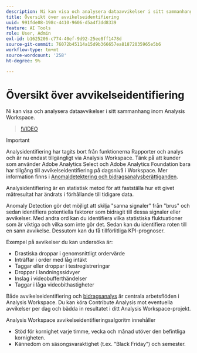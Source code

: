 ```yaml
---
description: Ni kan visa och analysera dataavvikelser i sitt sammanhang, inom Analysis Workspace.
title: Översikt över avvikelseidentifiering
uuid: 991fde08-198c-4410-9606-d5a4f3dd8339
feature: AI Tools
role: User, Admin
exl-id: b1625206-c774-40ef-9d92-25ee8ff1478d
source-git-commit: 76072b45114a15d9b366657ea81872035965e5b6
workflow-type: tm+mt
source-wordcount: '258'
ht-degree: 9%

---
```


# Översikt över avvikelseidentifiering

Ni kan visa och analysera dataavvikelser i sitt sammanhang inom Analysis Workspace.

>[!VIDEO](https://video.tv.adobe.com/v/25444/?quality=12)

>[!IMPORTANT]
>
>Analysidentifiering har tagits bort från funktionerna Rapporter och analys och är nu endast tillgängligt via Analysis Workspace. Tänk på att kunder som använder Adobe Analytics Select och Adobe Analytics Foundation bara har tillgång till avvikelseidentifiering på dagsnivå i Workspace. Mer information finns i [Anomaldetektering och bidragsanalysberättiganden](/help/analyze/analysis-workspace/virtual-analyst/contribution-analysis/ca-tokens.md#section_9278D58F21A840AA9B1ED1BD07A1EF0A).

Analysidentifiering är en statistisk metod för att fastställa hur ett givet mätresultat har ändrats i förhållande till tidigare data.

Anomaly Detection gör det möjligt att skilja &quot;sanna signaler&quot; från &quot;brus&quot; och sedan identifiera potentiella faktorer som bidragit till dessa signaler eller avvikelser. Med andra ord kan du identifiera vilka statistiska fluktuationer som är viktiga och vilka som inte gör det. Sedan kan du identifiera roten till en sann avvikelse. Dessutom kan du få tillförlitliga KPI-prognoser.

Exempel på avvikelser du kan undersöka är:

* Drastiska droppar i genomsnittligt ordervärde
* Inträffar i order med låg intäkt
* Taggar eller droppar i testregistreringar
* Droppar i landningssidvyer
* Inslag i videobufferthändelser
* Taggar i låga videobithastigheter

Både avvikelseidentifiering och [bidragsanalys](https://experienceleague.adobe.com/docs/analytics/analyze/analysis-workspace/virtual-analyst/anomaly-detection/anomaly-detection.html) är centrala arbetsflöden i Analysis Workspace. Du kan köra Contribute Analysis mot eventuella avvikelser per dag och bädda in resultatet i ditt Analysis Workspace-projekt.

Analysis Workspace avvikelseidentifieringsalgoritm innehåller

* Stöd för kornighet varje timme, vecka och månad utöver den befintliga kornigheten.
* Kännedom om säsongsvaraktighet (t.ex. &quot;Black Friday&quot;) och semester.
